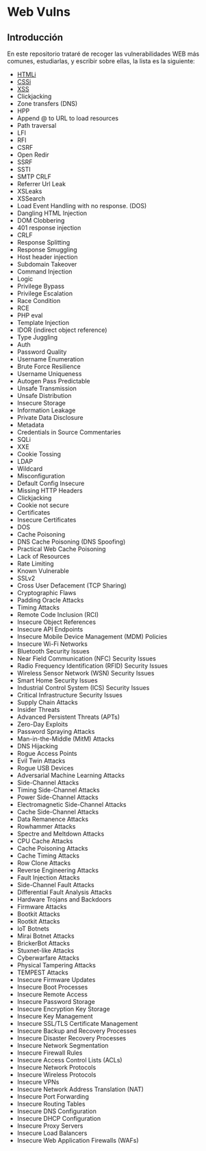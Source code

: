 # Web Vulns

## Introducción
En este repositorio trataré de recoger las vulnerabilidades WEB más comunes, estudiarlas, y escribir sobre ellas, la lista es la siguiente:

- [HTMLi](./HTMLi/README.md)
- [CSSi](./CSSi/README.md)
- [XSS](./XSS/README.md)
- Clickjacking
- Zone transfers (DNS)
- HPP
- Append @ to URL to load resources
- Path traversal
- LFI
- RFI
- CSRF
- Open Redir
- SSRF
- SSTI
- SMTP CRLF
- Referrer Url Leak
- XSLeaks
- XSSearch
- Load Event Handling with no response. (DOS)
- Dangling HTML Injection
- DOM Clobbering
- 401 response injection
- CRLF
- Response Splitting
- Response Smuggling
- Host header injection
- Subdomain Takeover
- Command Injection
- Logic
- Privilege Bypass
- Privilege Escalation
- Race Condition
- RCE
- PHP eval
- Template Injection
- IDOR (indirect object reference)
- Type Juggling
- Auth
- Password Quality
- Username Enumeration
- Brute Force Resilience
- Username Uniqueness
- Autogen Pass Predictable
- Unsafe Transmission
- Unsafe Distribution
- Insecure Storage
- Information Leakage
- Private Data Disclosure
- Metadata
- Credentials in Source Commentaries
- SQLi
- XXE
- Cookie Tossing
- LDAP
- Wildcard
- Misconfiguration
- Default Config Insecure
- Missing HTTP Headers
- Clickjacking
- Cookie not secure
- Certificates
- Insecure Certificates
- DOS
- Cache Poisoning
- DNS Cache Poisoning (DNS Spoofing)
- Practical Web Cache Poisoning
- Lack of Resources
- Rate Limiting
- Known Vulnerable
- SSLv2
- Cross User Defacement (TCP Sharing)
- Cryptographic Flaws
- Padding Oracle Attacks
- Timing Attacks
- Remote Code Inclusion (RCI)
- Insecure Object References
- Insecure API Endpoints
- Insecure Mobile Device Management (MDM) Policies
- Insecure Wi-Fi Networks
- Bluetooth Security Issues
- Near Field Communication (NFC) Security Issues
- Radio Frequency Identification (RFID) Security Issues
- Wireless Sensor Network (WSN) Security Issues
- Smart Home Security Issues
- Industrial Control System (ICS) Security Issues
- Critical Infrastructure Security Issues
- Supply Chain Attacks
- Insider Threats
- Advanced Persistent Threats (APTs)
- Zero-Day Exploits
- Password Spraying Attacks
- Man-in-the-Middle (MitM) Attacks
- DNS Hijacking
- Rogue Access Points
- Evil Twin Attacks
- Rogue USB Devices
- Adversarial Machine Learning Attacks
- Side-Channel Attacks
- Timing Side-Channel Attacks
- Power Side-Channel Attacks
- Electromagnetic Side-Channel Attacks
- Cache Side-Channel Attacks
- Data Remanence Attacks
- Rowhammer Attacks
- Spectre and Meltdown Attacks
- CPU Cache Attacks
- Cache Poisoning Attacks
- Cache Timing Attacks
- Row Clone Attacks
- Reverse Engineering Attacks
- Fault Injection Attacks
- Side-Channel Fault Attacks
- Differential Fault Analysis Attacks
- Hardware Trojans and Backdoors
- Firmware Attacks
- Bootkit Attacks
- Rootkit Attacks
- IoT Botnets
- Mirai Botnet Attacks
- BrickerBot Attacks
- Stuxnet-like Attacks
- Cyberwarfare Attacks
- Physical Tampering Attacks
- TEMPEST Attacks
- Insecure Firmware Updates
- Insecure Boot Processes
- Insecure Remote Access
- Insecure Password Storage
- Insecure Encryption Key Storage
- Insecure Key Management
- Insecure SSL/TLS Certificate Management
- Insecure Backup and Recovery Processes
- Insecure Disaster Recovery Processes
- Insecure Network Segmentation
- Insecure Firewall Rules
- Insecure Access Control Lists (ACLs)
- Insecure Network Protocols
- Insecure Wireless Protocols
- Insecure VPNs
- Insecure Network Address Translation (NAT)
- Insecure Port Forwarding
- Insecure Routing Tables
- Insecure DNS Configuration
- Insecure DHCP Configuration
- Insecure Proxy Servers
- Insecure Load Balancers
- Insecure Web Application Firewalls (WAFs)

